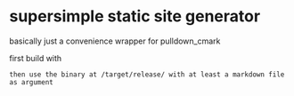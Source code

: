 # supersimple static site generator

basically just a convenience wrapper for pulldown_cmark

first build with 
```cargo build --release
then use the binary at /target/release/ with at least a markdown file as argument 
